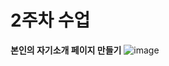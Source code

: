 # 2주차 수업 
**본인의 자기소개 페이지 만들기**
![image](https://github.com/kimsinyoung2/Cordova/assets/105351819/b20683ee-b19e-4714-a4c0-5e7311949198)



